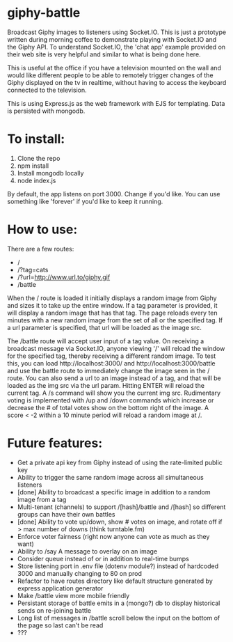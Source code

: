 # giphy-battle
Broadcast Giphy images to listeners using Socket.IO. This is just a prototype written during morning coffee to demonstrate
playing with Socket.IO and the Giphy API. To understand Socket.IO, the 'chat app' example provided on their web site is very
helpful and similar to what is being done here.

This is useful at the office if you have a television mounted on the wall and would like different people to be able
to remotely trigger changes of the Giphy displayed on the tv in realtime, without having to access the keyboard connected 
to the television. 

This is using Express.js as the web framework with EJS for templating. Data is persisted with mongodb.

# To install:
1. Clone the repo
2. npm install
3. Install mongodb locally 
4. node index.js

By default, the app listens on port 3000. Change if you'd like. 
You can use something like 'forever' if you'd like to keep it running.

# How to use:
There are a few routes:
* /
* /?tag=cats
* /?url=http://www.url.to/giphy.gif
* /battle

When the / route is loaded it initially displays a random image from Giphy and sizes it to take up the entire window. If
a tag parameter is provided, it will display a random image that has that tag. The page reloads every ten minutes with a
new random image from the set of all or the specified tag. If a url parameter is specified, that url will be loaded as the
image src.

The /battle route will accept user input of a tag value. On receiving a broadcast message via
Socket.IO, anyone viewing '/' will reload the window for the specified tag, thereby receiving
a different random image. To test this, you can load http://localhost:3000/ and http://localhost:3000/battle and use the battle
route to immediately change the image seen in the / route. You can also send a url to an image instead of a tag, and that will be 
loaded as the img src via the url param. Hitting ENTER will reload the current tag. A /s command will show you the current img src.
Rudimentary voting is implemented with /up and /down commands which increase or decrease the # of total votes show on the bottom right of the image. 
A score < -2 within a 10 minute period will reload a random image at /.

# Future features:
* Get a private api key from Giphy instead of using the rate-limited public key
* Ability to trigger the same random image across all simultaneous listeners
* [done] Ability to broadcast a specific image in addition to a random image from a tag
* Multi-tenant (channels) to support /[hash]/battle and /[hash] so different groups can have their own battles
* [done] Ability to vote up/down, show # votes on image, and rotate off if > max number of downs (think turntable.fm)
* Enforce voter fairness (right now anyone can vote as much as they want)
* Ability to /say A message to overlay on an image
* Consider queue instead of or in addition to real-time bumps
* Store listening port in .env file (dotenv module?) instead of hardcoded 3000 and manually changing to 80 on prod
* Refactor to have routes directory like default structure generated by express application generator
* Make /battle view more mobile friendly
* Persistant storage of battle emits in a (mongo?) db to display historical sends on re-joining battle
* Long list of messages in /battle scroll below the input on the bottom of the page so last can't be read
* ???
